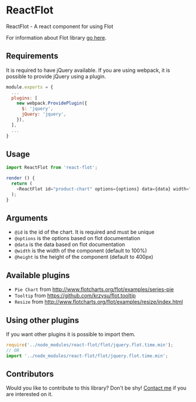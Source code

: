 # ReactFlot
ReactFlot - A react component for using Flot

For information about Flot library [go here](http://www.flotcharts.org/).

## Requirements
It is required to have jQuery available. If you are using webpack, it is possible to provide jQuery using a plugin.

```javascript
module.exports = {
  ...
  plugins: [
    new webpack.ProvidePlugin({
      $: 'jquery',
      jQuery: 'jquery',
    }),
  ],
  ...
}
```

## Usage
```javascript
import ReactFlot from 'react-flot';

render () {
  return (
    <ReactFlot id="product-chart" options={options} data={data} width="50%" height="100px" />
  );
}

```

## Arguments
* `@id` is the id of the chart. It is required and must be unique
* `@options` is the options based on flot documentation
* `@data` is the data based on flot documentation
* `@width` is the width of the component (default to 100%)
* `@height` is the height of the component (default to 400px)

## Available plugins
* `Pie Chart` from http://www.flotcharts.org/flot/examples/series-pie
* `Tooltip` from https://github.com/krzysu/flot.tooltip
* `Resize` from http://www.flotcharts.org/flot/examples/resize/index.html

## Using other plugins
If you want other plugins it is possible to import them.
```javascript
require('../node_modules/react-flot/flot/jquery.flot.time.min');
// OR
import '../node_modules/react-flot/flot/jquery.flot.time.min';

```

## Contributors
Would you like to contribute to this library? Don't be shy! [Contact me](mailto:rodrigowirth90@gmail.com) if you are interested on it.
